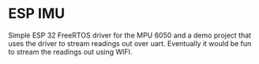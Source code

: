 # ESP IMU

Simple ESP 32 FreeRTOS driver for the MPU 6050 and a demo project that uses the driver to stream readings out over uart. 
Eventually it would be fun to stream the readings out using WIFI. 
